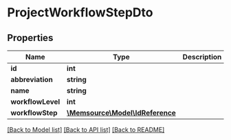 # ProjectWorkflowStepDto

## Properties
Name | Type | Description | Notes
------------ | ------------- | ------------- | -------------
**id** | **int** |  | [optional] 
**abbreviation** | **string** |  | [optional] 
**name** | **string** |  | [optional] 
**workflowLevel** | **int** |  | [optional] 
**workflowStep** | [**\Memsource\Model\IdReference**](IdReference.md) |  | [optional] 

[[Back to Model list]](../README.md#documentation-for-models) [[Back to API list]](../README.md#documentation-for-api-endpoints) [[Back to README]](../README.md)



